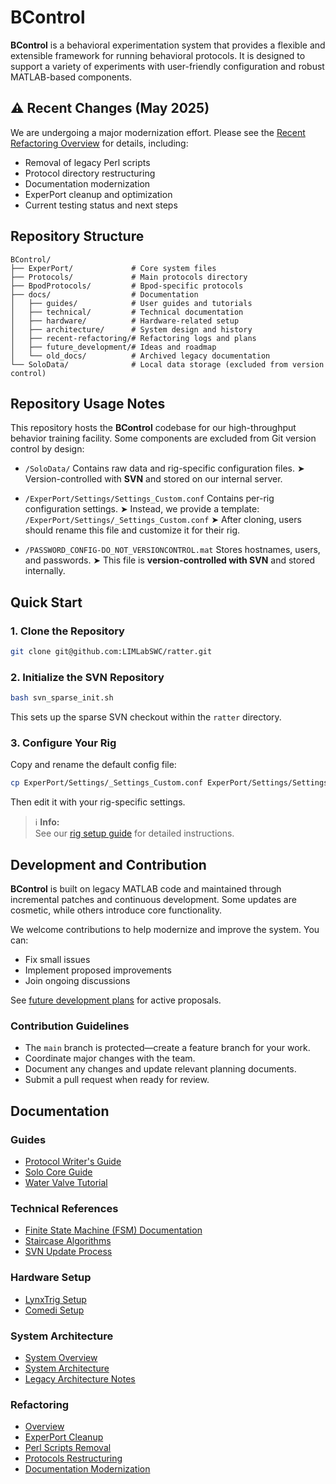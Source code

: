 # BControl

**BControl** is a behavioral experimentation system that provides a flexible and extensible framework for running behavioral protocols. It is designed to support a variety of experiments with user-friendly configuration and robust MATLAB-based components.

## ⚠️ Recent Changes (May 2025)

We are undergoing a major modernization effort. Please see the [Recent Refactoring Overview](docs/recent-refactoring/README.md) for details, including:

- Removal of legacy Perl scripts
- Protocol directory restructuring
- Documentation modernization
- ExperPort cleanup and optimization
- Current testing status and next steps

## Repository Structure

```
BControl/
├── ExperPort/             # Core system files
├── Protocols/             # Main protocols directory
├── BpodProtocols/         # Bpod-specific protocols
├── docs/                  # Documentation
│   ├── guides/            # User guides and tutorials
│   ├── technical/         # Technical documentation
│   ├── hardware/          # Hardware-related setup
│   ├── architecture/      # System design and history
│   ├── recent-refactoring/# Refactoring logs and plans
│   ├── future_development/# Ideas and roadmap
│   └── old_docs/          # Archived legacy documentation
└── SoloData/              # Local data storage (excluded from version control)

```

## Repository Usage Notes

This repository hosts the **BControl** codebase for our high-throughput behavior training facility. Some components are excluded from Git version control by design:

- `/SoloData/`
  Contains raw data and rig-specific configuration files.
  ➤ Version-controlled with **SVN** and stored on our internal server.

- `/ExperPort/Settings/Settings_Custom.conf`
  Contains per-rig configuration settings.
  ➤ Instead, we provide a template:
  `/ExperPort/Settings/_Settings_Custom.conf`
  ➤ After cloning, users should rename this file and customize it for their rig.

- `/PASSWORD_CONFIG-DO_NOT_VERSIONCONTROL.mat`
  Stores hostnames, users, and passwords.
  ➤ This file is **version-controlled with SVN** and stored internally.

## Quick Start

### 1. Clone the Repository

```bash
git clone git@github.com:LIMLabSWC/ratter.git
```

### 2. Initialize the SVN Repository

```bash
bash svn_sparse_init.sh
```

This sets up the sparse SVN checkout within the `ratter` directory.

### 3. Configure Your Rig

Copy and rename the default config file:

```bash
cp ExperPort/Settings/_Settings_Custom.conf ExperPort/Settings/Settings_Custom.conf
```

Then edit it with your rig-specific settings.

> ℹ️ **Info:**  
See our [rig setup guide](https://github.com/LIMLabSWC/limlab_documentation/blob/main/docs/how_to_set_up_a_rig_-_software.md) for detailed instructions.

## Development and Contribution

**BControl** is built on legacy MATLAB code and maintained through incremental
patches and continuous development. Some updates are cosmetic, while others
introduce core functionality.

We welcome contributions to help modernize and improve the system. You can:

- Fix small issues
- Implement proposed improvements
- Join ongoing discussions

See [future development plans](docs/future_development/README.md) for active proposals.

### Contribution Guidelines

- The `main` branch is protected—create a feature branch for your work.
- Coordinate major changes with the team.
- Document any changes and update relevant planning documents.
- Submit a pull request when ready for review.

## Documentation

### Guides

- [Protocol Writer's Guide](docs/guides/protocol-writers-guide.md)
- [Solo Core Guide](docs/guides/solo-core-guide.md)
- [Water Valve Tutorial](docs/guides/water-valve-tutorial.md)

### Technical References

- [Finite State Machine (FSM) Documentation](docs/technical/fsm-documentation.md)
- [Staircase Algorithms](docs/technical/staircases.md)
- [SVN Update Process](docs/technical/svn_update_process.md)

### Hardware Setup

- [LynxTrig Setup](docs/hardware/lynxtrig-setup.md)
- [Comedi Setup](docs/hardware/comedi-setup.md)

### System Architecture

- [System Overview](docs/architecture/system-overview.md)
- [System Architecture](docs/architecture/system-architecture.md)
- [Legacy Architecture Notes](docs/architecture/legacy-architecture.md)

### Refactoring

- [Overview](docs/recent-refactoring/README.md)
- [ExperPort Cleanup](docs/recent-refactoring/experport-cleanup.md)
- [Perl Scripts Removal](docs/recent-refactoring/perl-scripts-removal.md)
- [Protocols Restructuring](docs/recent-refactoring/protocols-restructuring.md)
- [Documentation Modernization](docs/recent-refactoring/documentation-modernization.md)
